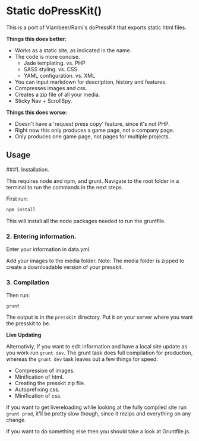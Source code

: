 # Static doPressKit()

This is a port of Vlambeer/Rami's doPressKit that exports static html files.

**Things this does better:**

- Works as a static site, as indicated in the name.
- The code is more concise.
    - Jade templating. vs. PHP
    - SASS styling. vs. CSS
    - YAML configuration. vs. XML
- You can input markdown for description, history and features.
- Compresses images and css.
- Creates a zip file of all your media.
- Sticky Nav + ScrollSpy.

**Things this does worse:**

- Doesn't have a 'request press copy' feature, since it's not PHP.
- Right now this only produces a game page, not a company page.
- Only produces one game page, not pages for multiple projects.

## Usage

###1. Installation. 

This requires node and npm, and grunt. Navigate to the root folder in a terminal to run the commands in the next steps.

First run:

```bash
npm install
```

This will install all the node packages needed to run the gruntfile.

### 2. Entering information.

Enter your information in data.yml.

Add your images to the media folder. Note: The media folder is zipped to create a downloadable version of your presskit.

### 3. Compilation

Then run:

`grunt`

The output is in the `presskit` directory. Put it on your server where you want the presskit to be.

**Live Updating**

Alternativly, If you want to edit information and have a local site update as you work run `grunt dev`. The grunt task does full compilation for production, whereas the `grunt dev` task leaves out a few things for speed:

- Compression of images.
- Minification of html.
- Creating the presskit zip file.
- Autoprefixing css.
- Minification of css.

If you want to get livereloading while looking at the fully compiled site run `grunt prod`, it'll be pretty slow though, since it rezips and everything on any change. 

If you want to do something else then you should take a look at Gruntfile.js.
